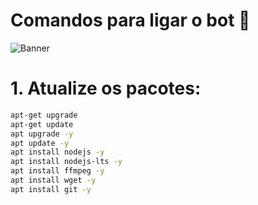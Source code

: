 # Comandos para ligar o bot 🤖

![Banner](https://files.catbox.moe/4x6klr.jpg)

# 1. Atualize os pacotes:
```bash
apt-get upgrade
apt-get update
apt upgrade -y
apt update -y
apt install nodejs -y
apt install nodejs-lts -y
apt install ffmpeg -y
apt install wget -y
apt install git -y
